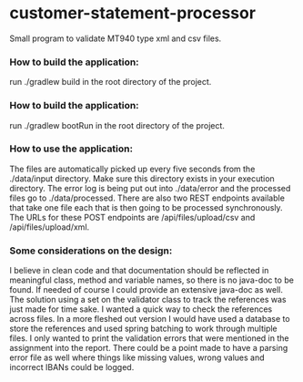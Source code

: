 # customer-statement-processor

Small program to validate MT940 type xml and csv files.

### How to build the application:

run ./gradlew build in the root directory of the project.

### How to build the application:

run ./gradlew bootRun in the root directory of the project.

### How to use the application:

The files are automatically picked up every five seconds from the ./data/input directory. Make sure this directory
exists in your execution directory. The error log is being put out into ./data/error and the processed files go to
./data/processed. There are also two REST endpoints available that take one file each that is then going to be processed
synchronously. The URLs for these POST endpoints are /api/files/upload/csv and /api/files/upload/xml.

### Some considerations on the design:

I believe in clean code and that documentation should be reflected in meaningful class, method and variable names, so
there is no java-doc to be found. If needed of course I could provide an extensive java-doc as well.
The solution using a set on the validator class to track the references was just made for time sake. I wanted a quick
way to check the references across files. In a more fleshed out version I would have used a database to store the
references and used spring batching to work through multiple files.
I only wanted to print the validation errors that were mentioned in the assignment into the report. There could be a
point made to have a parsing error file as well where things like missing values, wrong values and incorrect IBANs could
be logged.

